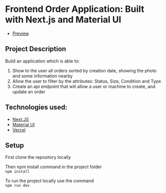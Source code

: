 # Frontend Order Application: Built with Next.js and Material UI
* [Preview](https://orders-frontend.vercel.app/)
## Project Description
Build an application which is able to:
1. Show to the user all orders sorted by creation date, showing the photo and some information nearby
2. Allow the user to filter by the attributes: Status, Size, Condition and Type
3. Create an api endpoint that will allow a user or machine to create, and update an order

## Technologies used:
* [Next.JS](https://nextjs.org/)
* [Material UI](https://mui.com/)
* [Vercel](https://vercel.com/)

## Setup
First clone the repository locally

Then npm install command in the project folder  
```npm install```

To run the project locally use the command  
```npm run dev```